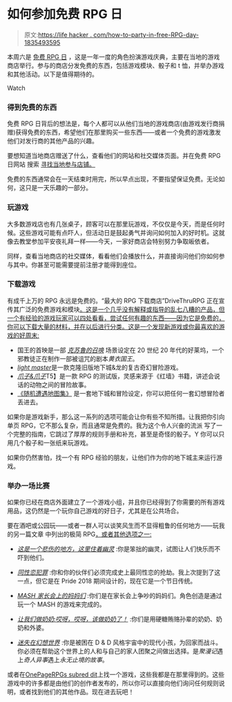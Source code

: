 # 如何参加免费 RPG 日

> 原文:[https://life hacker . com/how-to-party-in-free-RPG-day-1835493595](https://lifehacker.com/how-to-participate-in-free-rpg-day-1835493595)

本周六是 [免费 RPG 日](https://www.freerpgday.com/) ，这是一年一度的角色扮演游戏庆典，主要在当地的游戏商店举行。参与的商店分发免费的东西，包括游戏模块、骰子和 t 恤，并举办游戏和其他活动。以下是值得期待的。

Watch

### 得到免费的东西

免费 RPG 日背后的想法是，每个人都可以从他们当地的游戏商店(由游戏发行商捐赠)获得免费的东西，希望他们在那里购买一些东西——或者一个免费的游戏激发他们对发行商的其他产品的兴趣。

要想知道当地商店赠送了什么，查看他们的网站和社交媒体页面。并在免费 RPG 日网站 搜索 [寻找当地参与店铺。](https://www.freerpgday.com/stores.htm)

免费的东西通常会在一天结束时用完，所以早点出现，不要指望保证免费。无论如何，这只是一天乐趣的一部分。

### 玩游戏

大多数游戏店也有几张桌子，顾客可以在那里玩游戏，不仅仅是今天，而是任何时候。这些游戏可能有点吓人，但活动日是鼓起勇气并询问如何加入的好时机。这就像去教堂参加平安夜礼拜一样——今天，一家好商店会特别努力争取皈依者。

同样，查看当地商店的社交媒体，看看他们会播放什么，并直接询问他们你如何参与其中。你甚至可能需要提前注册才能得到座位。

### **下载游戏**

有成千上万的 RPG 永远是免费的。“最大的 RPG 下载商店”DriveThruRPG 正在宣传其广泛的免费游戏和模块[。这是一个几乎没有解释或指导的乱七八糟的产品，但一个有经验的游戏玩家可以四处看看，尝试任何有趣的东西——因为它是免费的，你可以下载大量的材料，并在以后进行分类。这是一个发现新游戏或你最喜欢的游戏的好周末:](https://www.drivethrurpg.com/browse.php?keywords=+&x=0&y=0&author=&artist=&pfrom=0&pto=0)

*   国王的首映是一部 [*克苏鲁的召唤*](https://www.chaosium.com/call-of-cthulhu-rpg/) 场景设定在 20 世纪 20 年代的好莱坞，一个邪教徒正在制作一部被诅咒的剧本*黄衣国王*。
*   [*light master*](https://www.drivethrurpg.com/product/279034/Lightmaster-Core-Rulebook)是一款克隆旧版地下城&龙的复古奇幻冒险游戏。
*   [*爪子&爪子*](https://www.drivethrurpg.com/product/278565/Paws--Claws-Quickstart-Guide)T5】是一款 RPG 的测试版，灵感来源于《红墙》书籍，讲述会说话的动物之间的冒险故事。
*   [《随机遭遇地图集》](https://www.drivethrurpg.com/product/279147/Random-Encounters-Map-Collection-Vol-2-Issue-5-May-2019-LowRes--REMC0010LR) 是一套地下城和冒险设定，你可以把任何一套幻想冒险者丢进去。

如果你是游戏新手，那么这一系列的选项可能会让你有些不知所措。让我把你引向单页 RPG，它不那么复杂，而且通常是免费的。我为这个令人兴奋的流派 写了一个完整的指南，它跳过了厚厚的规则手册和补充，甚至是奇怪的骰子。Y 你可以只用几个骰子和一张纸来玩游戏。

如果你仍然害怕，找一个有 RPG 经验的朋友，让他们作为你的地下城主来运行游戏。

### 举办一场比赛

如果你已经在商店外面建立了一个游戏小组，并且你已经得到了你需要的所有游戏用品，这仍然是一个玩你自己游戏的好日子，尤其是在公共场合。

要在酒吧或公园玩——或者一群人可以谈笑风生而不显得粗鲁的任何地方——玩我的另一篇文章 中列出的极简 RPG[，或者其他选项之一:](https://lifehacker.com/how-to-play-an-rpg-anywhere-any-time-1832830780)

*   [*这是一个悲伤的地方，这里住着幽灵*](https://ursidice.com/this-is-a-sad-place/) :你是笨拙的幽灵，试图让人们快乐而不吓到他们。
*   [*同性恋犯罪*](https://drive.google.com/file/d/17b10_RRXDxVqBUdCBYTXcl-5L0FYkARY/view) :你和你的伙伴们必须完成史上最同性恋的抢劫。我上次提到了这一点，但它是在 Pride 2018 期间设计的，现在它是一个节日传统。

*   [*MASH 家长会上的妈妈们*](https://recklesstea.itch.io/mash-moms-in-the-pta) :你们是在家长会上争吵的妈妈们。角色创造是通过玩一个 MASH 的游戏来完成的。
*   [*让我们做奶奶:哎呀，哎呀，该做奶奶了！*](https://www.drivethrurpg.com/product/271451/Lets-be-Grandma-Oh-ME-Oh-MY-its-Grandma-Time) :你们是用硬糖贿赂孙辈的奶奶、奶奶和外婆。
*   [*迷失在幻想世界*](https://www.drivethrurpg.com/product/271653/Lost-in-the-Fantasy-World) :你是被困在 D & D 风格宇宙中的现代小孩，为回家而战斗。你必须在帮助这个世界上的人和与自己的家人团聚之间做出选择。是*聚漫记*遇上*奇人异事*遇上*永无止境的故事*。

或者在[OnePageRPGs subred dit](https://reddit.com/r/onepagerpgs)上找一个游戏，这些我都是在那里得到的。这些游戏中的许多都是由他们的创作者发布的，所以你可以直接向他们询问任何规则说明，或者找到他们的其他作品。现在进去玩吧！